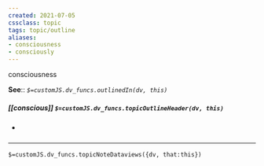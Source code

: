 ```yaml
---
created: 2021-07-05
cssclass: topic
tags: topic/outline
aliases:
- consciousness
- consciously
---
```

consciousness

**See**:: 
*`$=customJS.dv_funcs.outlinedIn(dv, this)`*

##### [[conscious]] `$=customJS.dv_funcs.topicOutlineHeader(dv, this)`
- 

### <hr class="dataviews"/>

`$=customJS.dv_funcs.topicNoteDataviews({dv, that:this})`